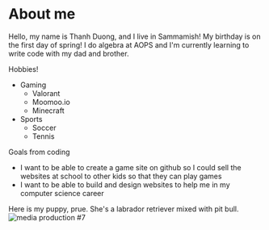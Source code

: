 <!-- Headings -->
# About me

Hello, my name is Thanh Duong, and I live in Sammamish! My birthday is on the first day of spring!  I do algebra at AOPS and I'm currently learning to write code with my dad and brother.

Hobbies!
* Gaming
     * Valorant
     * Moomoo.io
     * Minecraft
* Sports
     * Soccer
     * Tennis
 
Goals from coding

* I want to be able to create a game site on github so I could sell the websites at school to other kids so that they can play games
* I want to be able to build and design websites to help me in my computer science career



Here is my puppy, prue. She's a labrador retriever mixed with pit bull.
![media production #7](https://github.com/tqnos/my-pages/assets/154554881/8bbbedc1-d68a-4f78-8b6c-d9740535b1cf)

